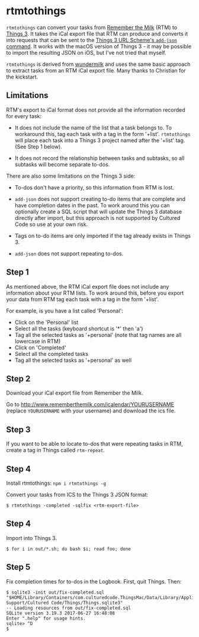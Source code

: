 # rtmtothings

`rtmtothings` can convert your tasks from
[Remember the Milk](https://www.rememberthemilk.com/) (RTM) to
[Things 3](https://culturedcode.com/things/).
It takes the iCal export file that RTM can produce and converts it into
requests that can be sent to the
[Things 3 URL Scheme's `add-json` command](https://support.culturedcode.com/customer/en/portal/articles/2803573#add-json).
It works with the macOS version of Things 3 - it may be possible to import
the resulting JSON on iOS, but I've not tried that myself.

`rtmtothings` is derived from [wundermilk](https://github.com/laktak/wundermilk)
and uses the same basic approach to extract tasks from an RTM iCal export file.
Many thanks to Christian for the kickstart.

## Limitations

RTM's export to iCal format does not provide all the information recorded
for every task:

* It does not include the name of the list that a task belongs to.
To workaround this, tag each task with a tag in the form '+list'.
`rtmtothings` will place each task into a Things 3 project named after
the '+list' tag. (See Step 1 below).

* It does not record the relationship between tasks and subtasks, so all
subtasks will become separate to-dos.

There are also some limitations on the Things 3 side:

* To-dos don't have a priority, so this information from RTM is lost.

* `add-json` does not support creating to-do items that are
complete and have completion dates in the past.
To work around this you can optionally create a SQL script that will
update the Things 3 database directly after import,
but this approach is not supported by Cultured Code so use at your own risk.

* Tags on to-do items are only imported if the tag already exists in
Things 3.

* `add-json` does not support repeating to-dos.

## Step 1

As mentioned above, the RTM iCal export file does not include any information
about your RTM lists.
To work around this, before you export your data from RTM tag each task
with a tag in the form '+list'.

For example, is you have a list called 'Personal':

* Click on the 'Personal' list
* Select all the tasks (keyboard shortcut is '*' then 'a')
* Tag all the selected tasks as '+personal' (note that tag names are all
  lowercase in RTM)
* Click on 'Completed'
* Select all the completed tasks
* Tag all the selected tasks as '+personal' as well

## Step 2

Download your iCal export file from Remember the Milk.

Go to http://www.rememberthemilk.com/icalendar/YOURUSERNAME (replace `YOURUSERNAME` with your username) and download the ics file.

## Step 3

If you want to be able to locate to-dos that were repeating tasks in RTM,
create a tag in Things called `rtm-repeat`.

## Step 4

Install rtmtothings: `npm i rtmtothings -g`

Convert your tasks from ICS to the Things 3 JSON format:

```
$ rtmtothings -completed -sqlfix <rtm-export-file>
```

## Step 4

Import into Things 3.

```
$ for i in out/*.sh; do bash $i; read foo; done
```

## Step 5

Fix completion times for to-dos in the Logbook.
First, quit Things. Then:

```
$ sqlite3 -init out/fix-completed.sql "$HOME/Library/Containers/com.culturedcode.ThingsMac/Data/Library/Application Support/Cultured Code/Things/Things.sqlite3"
-- Loading resources from out/fix-completed.sql
SQLite version 3.19.3 2017-06-27 16:48:08
Enter ".help" for usage hints.
sqlite> ^D
$
```
